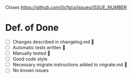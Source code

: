 Closes https://github.com/0cfg/ui/issues/ISSUE_NUMBER

# Def. of Done
- [ ] Changes described in changelog.md 📝 
- [ ] Automatic tests written 🧪
- [ ] Manually tested 🧪
- [ ] Good code style
- [ ] Necessary migrate instructions added to migrate.md 🚀
- [ ] No known issues
